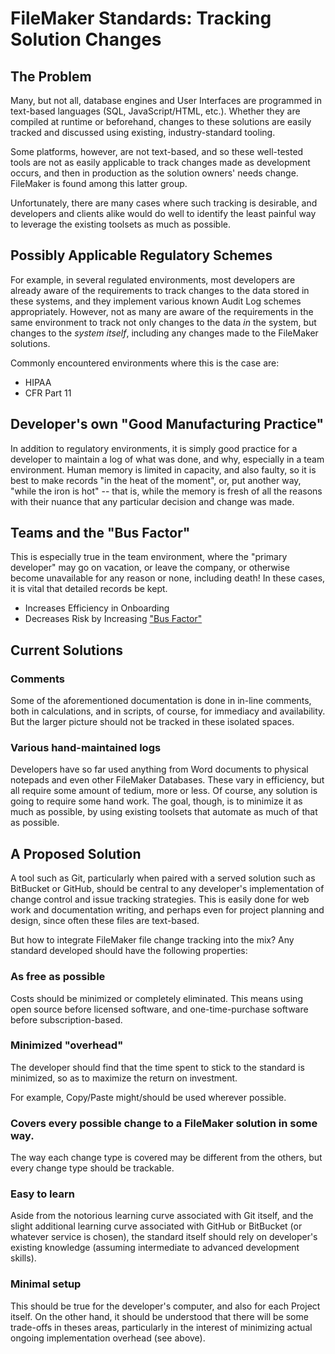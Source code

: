 # FileMaker Standards: Tracking Solution Changes

## The Problem

Many, but not all, database engines and User Interfaces are programmed in text-based languages (SQL, JavaScript/HTML, etc.).  Whether they are compiled at runtime or beforehand, changes to these solutions are easily tracked and discussed using existing, industry-standard tooling.

Some platforms, however, are not text-based, and so these well-tested tools are not as easily applicable to track changes made as development occurs, and then in production as the solution owners' needs change.  FileMaker is found among this latter group.

Unfortunately, there are many cases where such tracking is desirable, and developers and clients alike would do well to identify the least painful way to leverage the existing toolsets as much as possible.

## Possibly Applicable Regulatory Schemes

For example, in several regulated environments, most developers are already aware of the requirements to track changes to the data stored in these systems, and they implement various known Audit Log schemes appropriately.  However, not as many are aware of the requirements in the same environment to track not only changes to the data _in_ the system, but changes to the _system itself_, including any changes made to the FileMaker solutions.

Commonly encountered environments where this is the case are:
 - HIPAA
 - CFR Part 11

## Developer's own "Good Manufacturing Practice"

In addition to regulatory environments, it is simply good practice for a developer to maintain a log of what was done, and why, especially in a team environment.  Human memory is limited in capacity, and also faulty, so it is best to make records "in the heat of the moment", or, put another way, "while the iron is hot" -- that is, while the memory is fresh of all the reasons with their nuance that any particular decision and change was made.

## Teams and the "Bus Factor"

This is especially true in the team environment, where the "primary developer" may go on vacation, or leave the company, or otherwise become unavailable for any reason or none, including death!  In these cases, it is vital that detailed records be kept.

 - Increases Efficiency in Onboarding
 - Decreases Risk by Increasing ["Bus Factor"](https://en.wikipedia.org/wiki/Bus_factor)

## Current Solutions

### Comments

Some of the aforementioned documentation is done in in-line comments, both in calculations, and in scripts, of course, for immediacy and availability.  But the larger picture should not be tracked in these isolated spaces.

### Various hand-maintained logs

Developers have so far used anything from Word documents to physical notepads and even other FileMaker Databases.  These vary in efficiency, but all require some amount of tedium, more or less.  Of course, any solution is going to require some hand work.  The goal, though, is to minimize it as much as possible, by using existing toolsets that automate as much of that as possible.

## A Proposed Solution

A tool such as Git, particularly when paired with a served solution such as BitBucket or GitHub, should be central to any developer's implementation of change control and issue tracking strategies.  This is easily done for web work and documentation writing, and perhaps even for project planning and design, since often these files are text-based.

But how to integrate FileMaker file change tracking into the mix?  Any standard developed should have the following properties:

### As free as possible

Costs should be minimized or completely eliminated.  This means using open source before licensed software, and one-time-purchase software before subscription-based.

### Minimized "overhead"

The developer should find that the time spent to stick to the standard is minimized, so as to maximize the return on investment.

For example, Copy/Paste might/should be used wherever possible.

### Covers every possible change to a FileMaker solution in some way.

The way each change type is covered may be different from the others, but every change type should be trackable.

### Easy to learn

Aside from the notorious learning curve associated with Git itself, and the slight additional learning curve associated with GitHub or BitBucket (or whatever service is chosen), the standard itself should rely on developer's existing knowledge (assuming intermediate to advanced development skills).

### Minimal setup

This should be true for the developer's computer, and also for each Project itself.  On the other hand, it should be understood that there will be some trade-offs in theses areas, particularly in the interest of minimizing actual ongoing implementation overhead (see above).
